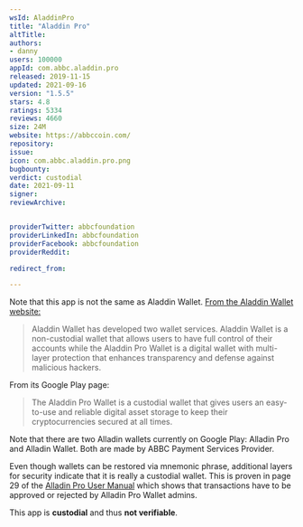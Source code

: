 ```yaml
---
wsId: AladdinPro
title: "Aladdin Pro"
altTitle: 
authors:
- danny
users: 100000
appId: com.abbc.aladdin.pro
released: 2019-11-15
updated: 2021-09-16
version: "1.5.5"
stars: 4.8
ratings: 5334
reviews: 4660
size: 24M
website: https://abbccoin.com/
repository: 
issue: 
icon: com.abbc.aladdin.pro.png
bugbounty: 
verdict: custodial
date: 2021-09-11
signer: 
reviewArchive:


providerTwitter: abbcfoundation
providerLinkedIn: abbcfoundation
providerFacebook: abbcfoundation
providerReddit: 

redirect_from:

---
```



Note that this app is not the same as Aladdin Wallet. [From the Aladdin Wallet website:](https://aladdinmc.com/)

> Aladdin Wallet has developed two wallet services. Aladdin Wallet is a non-custodial wallet that allows users to have full control of their accounts while the Aladdin Pro Wallet is a digital wallet with multi-layer protection that enhances transparency and defense against malicious hackers.


From its Google Play page:

> The Aladdin Pro Wallet is a custodial wallet that gives users an easy-to-use and reliable digital asset storage to keep their cryptocurrencies secured at all times.

Note that there are two Alladin wallets currently on Google Play: Alladin Pro and Alladin Wallet. Both are made by ABBC Payment Services Provider. 

Even though wallets can be restored via mnemonic phrase, additional layers for security indicate that it is really a custodial wallet. This is proven in page 29 of the [Alladin Pro User Manual](https://abbccoin.com/Aladdin_Pro_Wallet_Manual_English-v2.pdf) which shows that transactions have to be approved or rejected by Alladin Pro Wallet admins.

This app is **custodial** and thus **not verifiable**.
